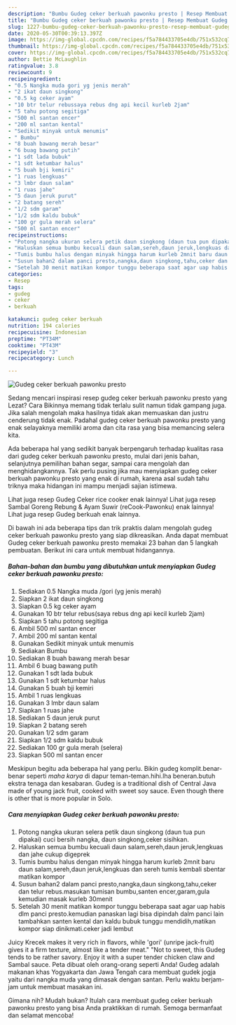 ```yaml
---
description: "Bumbu Gudeg ceker berkuah pawonku presto | Resep Membuat Gudeg ceker berkuah pawonku presto Yang Mudah Dan Praktis"
title: "Bumbu Gudeg ceker berkuah pawonku presto | Resep Membuat Gudeg ceker berkuah pawonku presto Yang Mudah Dan Praktis"
slug: 1227-bumbu-gudeg-ceker-berkuah-pawonku-presto-resep-membuat-gudeg-ceker-berkuah-pawonku-presto-yang-mudah-dan-praktis
date: 2020-05-30T00:39:13.397Z
image: https://img-global.cpcdn.com/recipes/f5a784433705e4db/751x532cq70/gudeg-ceker-berkuah-pawonku-presto-foto-resep-utama.jpg
thumbnail: https://img-global.cpcdn.com/recipes/f5a784433705e4db/751x532cq70/gudeg-ceker-berkuah-pawonku-presto-foto-resep-utama.jpg
cover: https://img-global.cpcdn.com/recipes/f5a784433705e4db/751x532cq70/gudeg-ceker-berkuah-pawonku-presto-foto-resep-utama.jpg
author: Bettie McLaughlin
ratingvalue: 3.8
reviewcount: 9
recipeingredient:
- "0.5 Nangka muda gori yg jenis merah"
- "2 ikat daun singkong"
- "0.5 kg ceker ayam"
- "10 btr telur rebussaya rebus dng api kecil kurleb 2jam"
- "5 tahu potong segitiga"
- "500 ml santan encer"
- "200 ml santan kental"
- "Sedikit minyak untuk menumis"
- " Bumbu"
- "8 buah bawang merah besar"
- "6 buag bawang putih"
- "1 sdt lada bubuk"
- "1 sdt ketumbar halus"
- "5 buah bji kemiri"
- "1 ruas lengkuas"
- "3 lmbr daun salam"
- "1 ruas jahe"
- "5 daun jeruk purut"
- "2 batang sereh"
- "1/2 sdm garam"
- "1/2 sdm kaldu bubuk"
- "100 gr gula merah selera"
- "500 ml santan encer"
recipeinstructions:
- "Potong nangka ukuran selera petik daun singkong (daun tua pun dipakai) cuci bersih nangka, daun singkong,ceker sisihkan."
- "Haluskan semua bumbu kecuali daun salam,sereh,daun jeruk,lengkuas dan jahe cukup digeprek"
- "Tumis bumbu halus dengan minyak hingga harum kurleb 2mnit baru daun salam,sereh,daun jeruk,lengkuas dan sereh tumis kembali sbentar matikan kompor"
- "Susun bahan2 dalam panci presto,nangka,daun singkong,tahu,ceker dan telur rebus.masukan tumisan bumbu,santen encer,garam,gula kemudian masak kurleb 30menit"
- "Setelah 30 menit matikan kompor tunggu beberapa saat agar uap habis dlm panci presto.kemudian panaskan lagi bisa dipindah dalm panci lain tambahkan santen kental dan kaldu bubuk tunggu mendidih,matikan kompor siap dinikmati.ceker jadi lembut"
categories:
- Resep
tags:
- gudeg
- ceker
- berkuah

katakunci: gudeg ceker berkuah 
nutrition: 194 calories
recipecuisine: Indonesian
preptime: "PT34M"
cooktime: "PT43M"
recipeyield: "3"
recipecategory: Lunch

---
```



![Gudeg ceker berkuah pawonku presto](https://img-global.cpcdn.com/recipes/f5a784433705e4db/751x532cq70/gudeg-ceker-berkuah-pawonku-presto-foto-resep-utama.jpg)

Sedang mencari inspirasi resep gudeg ceker berkuah pawonku presto yang Lezat? Cara Bikinnya memang tidak terlalu sulit namun tidak gampang juga. Jika salah mengolah maka hasilnya tidak akan memuaskan dan justru cenderung tidak enak. Padahal gudeg ceker berkuah pawonku presto yang enak selayaknya memiliki aroma dan cita rasa yang bisa memancing selera kita.

Ada beberapa hal yang sedikit banyak berpengaruh terhadap kualitas rasa dari gudeg ceker berkuah pawonku presto, mulai dari jenis bahan, selanjutnya pemilihan bahan segar, sampai cara mengolah dan menghidangkannya. Tak perlu pusing jika mau menyiapkan gudeg ceker berkuah pawonku presto yang enak di rumah, karena asal sudah tahu triknya maka hidangan ini mampu menjadi sajian istimewa.

Lihat juga resep Gudeg Ceker rice cooker enak lainnya! Lihat juga resep Sambal Goreng Rebung &amp; Ayam Suwir (reCook-Pawonku) enak lainnya! Lihat juga resep Gudeg berkuah enak lainnya.


Di bawah ini ada beberapa tips dan trik praktis dalam mengolah gudeg ceker berkuah pawonku presto yang siap dikreasikan. Anda dapat membuat Gudeg ceker berkuah pawonku presto memakai 23 bahan dan 5 langkah pembuatan. Berikut ini cara untuk membuat hidangannya.

<!--inarticleads1-->

##### Bahan-bahan dan bumbu yang dibutuhkan untuk menyiapkan Gudeg ceker berkuah pawonku presto:

1. Sediakan 0.5 Nangka muda /gori (yg jenis merah)
1. Siapkan 2 ikat daun singkong
1. Siapkan 0.5 kg ceker ayam
1. Gunakan 10 btr telur rebus(saya rebus dng api kecil kurleb 2jam)
1. Siapkan 5 tahu potong segitiga
1. Ambil 500 ml santan encer
1. Ambil 200 ml santan kental
1. Gunakan Sedikit minyak untuk menumis
1. Sediakan  Bumbu
1. Sediakan 8 buah bawang merah besar
1. Ambil 6 buag bawang putih
1. Gunakan 1 sdt lada bubuk
1. Gunakan 1 sdt ketumbar halus
1. Gunakan 5 buah bji kemiri
1. Ambil 1 ruas lengkuas
1. Gunakan 3 lmbr daun salam
1. Siapkan 1 ruas jahe
1. Sediakan 5 daun jeruk purut
1. Siapkan 2 batang sereh
1. Gunakan 1/2 sdm garam
1. Siapkan 1/2 sdm kaldu bubuk
1. Sediakan 100 gr gula merah (selera)
1. Siapkan 500 ml santan encer


Meskipun begitu ada beberapa hal yang perlu. Bikin gudeg komplit.benar-benar seperti *maha karya* di dapur teman-teman.hihi.lha beneran.butuh ekstra tenaga dan kesabaran. Gudeg is a traditional dish of Central Java made of young jack fruit, cooked with sweet soy sauce. Even though there is other that is more popular in Solo. 

<!--inarticleads2-->

##### Cara menyiapkan Gudeg ceker berkuah pawonku presto:

1. Potong nangka ukuran selera petik daun singkong (daun tua pun dipakai) cuci bersih nangka, daun singkong,ceker sisihkan.
1. Haluskan semua bumbu kecuali daun salam,sereh,daun jeruk,lengkuas dan jahe cukup digeprek
1. Tumis bumbu halus dengan minyak hingga harum kurleb 2mnit baru daun salam,sereh,daun jeruk,lengkuas dan sereh tumis kembali sbentar matikan kompor
1. Susun bahan2 dalam panci presto,nangka,daun singkong,tahu,ceker dan telur rebus.masukan tumisan bumbu,santen encer,garam,gula kemudian masak kurleb 30menit
1. Setelah 30 menit matikan kompor tunggu beberapa saat agar uap habis dlm panci presto.kemudian panaskan lagi bisa dipindah dalm panci lain tambahkan santen kental dan kaldu bubuk tunggu mendidih,matikan kompor siap dinikmati.ceker jadi lembut


Juicy Krecek makes it very rich in flavors, while &#39;gori&#39; (unripe jack-fruit) gives it a firm texture, almost like a tender meat.&#34; &#34;Not to sweet, this Gudeg tends to be rather savory. Enjoy it with a super tender chicken claw and Sambal sauce. Peta dibuat oleh orang-orang seperti Anda! Gudeg adalah makanan khas Yogyakarta dan Jawa Tengah cara membuat gudek jogja yaitu dari nangka muda yang dimasak dengan santan. Perlu waktu berjam-jam untuk membuat masakan ini. 

Gimana nih? Mudah bukan? Itulah cara membuat gudeg ceker berkuah pawonku presto yang bisa Anda praktikkan di rumah. Semoga bermanfaat dan selamat mencoba!
